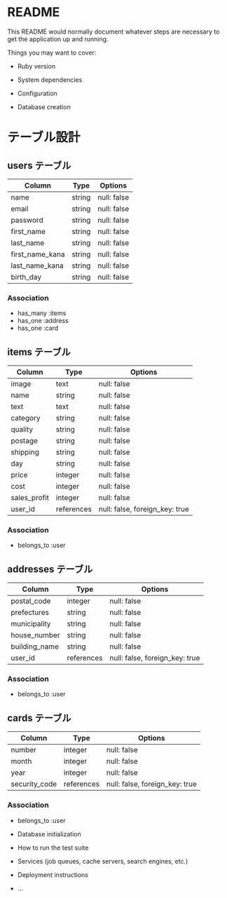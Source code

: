 # README

This README would normally document whatever steps are necessary to get the
application up and running.

Things you may want to cover:

* Ruby version

* System dependencies

* Configuration

* Database creation


# テーブル設計

## users テーブル
| Column          | Type   | Options     |
| --------------- | ------ | ----------- |
| name            | string | null: false |
| email           | string | null: false |
| password        | string | null: false |
| first_name      | string | null: false |
| last_name       | string | null: false |
| first_name_kana | string | null: false |
| last_name_kana  | string | null: false |
| birth_day       | string | null: false |
### Association
- has_many :items
- has_one :address
- has_one :card

## items テーブル
| Column       | Type       | Options                        |
| ------------ | ---------- | ------------------------------ |
| image        | text       | null: false                    |
| name         | string     | null: false                    |
| text         | text       | null: false                    |
| category     | string     | null: false                    |
| quality      | string     | null: false                    |
| postage      | string     | null: false                    |
| shipping     | string     | null: false                    |
| day          | string     | null: false                    |
| price        | integer    | null: false                    |
| cost         | integer    | null: false                    |
| sales_profit | integer    | null: false                    |
| user_id      | references | null: false, foreign_key: true |
### Association
- belongs_to :user

## addresses テーブル
| Column        | Type       | Options                        |
| ------------- | ---------- | ------------------------------ |
| postal_code   | integer    | null: false                    |
| prefectures   | string     | null: false                    |
| municipality  | string     | null: false                    |
| house_number  | string     | null: false                    | 
| building_name | string     | null: false                    |
| user_id       | references | null: false, foreign_key: true |
### Association
- belongs_to :user

## cards テーブル
| Column        | Type       | Options                        |
| ------------- | ---------- | ------------------------------ |
| number        | integer    | null: false                    |
| month         | integer    | null: false                    |
| year          | integer    | null: false                    |
| security_code | references | null: false, foreign_key: true |
### Association
- belongs_to :user 


* Database initialization

* How to run the test suite

* Services (job queues, cache servers, search engines, etc.)

* Deployment instructions

* ...
